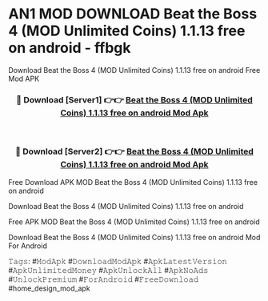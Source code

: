 # AN1 MOD DOWNLOAD Beat the Boss 4 (MOD Unlimited Coins) 1.1.13 free on android - ffbgk
Download Beat the Boss 4 (MOD Unlimited Coins) 1.1.13 free on android Free Mod APK

<div align="center">
<h3>🔴 Download [Server1] 👉👉 <a href="https://apk-comot.site?title=Beat_the_Boss_4_(MOD_Unlimited_Coins)_1.1.13_free_on_android">Beat the Boss 4 (MOD Unlimited Coins) 1.1.13 free on android Mod Apk</a></h3><br>

<h3>🔴 Download [Server2] 👉👉 <a href="https://apk-comot.site?title=Beat_the_Boss_4_(MOD_Unlimited_Coins)_1.1.13_free_on_android">Beat the Boss 4 (MOD Unlimited Coins) 1.1.13 free on android Mod Apk</a></h3>
</div>


Free Download APK MOD Beat the Boss 4 (MOD Unlimited Coins) 1.1.13 free on android

Download Beat the Boss 4 (MOD Unlimited Coins) 1.1.13 free on android 

Free APK MOD Beat the Boss 4 (MOD Unlimited Coins) 1.1.13 free on android 

Download Beat the Boss 4 (MOD Unlimited Coins) 1.1.13 free on android Mod For Android

𝚃𝚊𝚐𝚜: #𝙼𝚘𝚍𝙰𝚙𝚔 #𝙳𝚘𝚠𝚗𝚕𝚘𝚊𝚍𝙼𝚘𝚍𝙰𝚙𝚔 #𝙰𝚙𝚔𝙻𝚊𝚝𝚎𝚜𝚝𝚅𝚎𝚛𝚜𝚒𝚘𝚗 #𝙰𝚙𝚔𝚄𝚗𝚕𝚒𝚖𝚒𝚝𝚎𝚍𝙼𝚘𝚗𝚎𝚢 #𝙰𝚙𝚔𝚄𝚗𝚕𝚘𝚌𝚔𝙰𝚕𝚕 #𝙰𝚙𝚔𝙽𝚘𝙰𝚍𝚜 #𝚄𝚗𝚕𝚘𝚌𝚔𝙿𝚛𝚎𝚖𝚒𝚞𝚖 #𝙵𝚘𝚛𝙰𝚗𝚍𝚛𝚘𝚒𝚍 #𝙵𝚛𝚎𝚎𝙳𝚘𝚠𝚗𝚕𝚘𝚊𝚍 #home_design_mod_apk